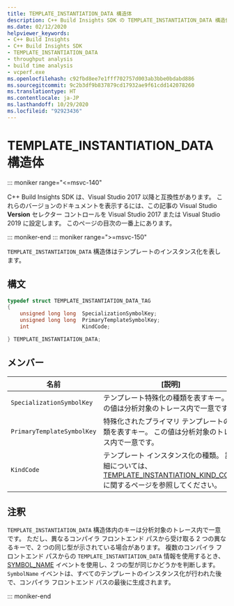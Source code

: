 ```yaml
---
title: TEMPLATE_INSTANTIATION_DATA 構造体
description: C++ Build Insights SDK の TEMPLATE_INSTANTIATION_DATA 構造体のリファレンス。
ms.date: 02/12/2020
helpviewer_keywords:
- C++ Build Insights
- C++ Build Insights SDK
- TEMPLATE_INSTANTIATION_DATA
- throughput analysis
- build time analysis
- vcperf.exe
ms.openlocfilehash: c92fbd8ee7e1fff702757d003ab3bbe0bdabd886
ms.sourcegitcommit: 9c2b3df9b837879cd17932ae9f61cdd142078260
ms.translationtype: HT
ms.contentlocale: ja-JP
ms.lasthandoff: 10/29/2020
ms.locfileid: "92923436"
---
```

# <a name="template_instantiation_data-structure"></a>TEMPLATE_INSTANTIATION_DATA 構造体

::: moniker range="<=msvc-140"

C++ Build Insights SDK は、Visual Studio 2017 以降と互換性があります。 これらのバージョンのドキュメントを表示するには、この記事の Visual Studio **Version** セレクター コントロールを Visual Studio 2017 または Visual Studio 2019 に設定します。 このページの目次の一番上にあります。

::: moniker-end
::: moniker range=">=msvc-150"

`TEMPLATE_INSTANTIATION_DATA` 構造体はテンプレートのインスタンス化を表します。

## <a name="syntax"></a>構文

```cpp
typedef struct TEMPLATE_INSTANTIATION_DATA_TAG
{
    unsigned long long  SpecializationSymbolKey;
    unsigned long long  PrimaryTemplateSymbolKey;
    int                 KindCode;

} TEMPLATE_INSTANTIATION_DATA;
```

## <a name="members"></a>メンバー

| 名前 | [説明] |
|--|--|
| `SpecializationSymbolKey` | テンプレート特殊化の種類を表すキー。 この値は分析対象のトレース内で一意です。 |
| `PrimaryTemplateSymbolKey` | 特殊化されたプライマリ テンプレートの種類を表すキー。 この値は分析対象のトレース内で一意です。 |
| `KindCode` | テンプレート インスタンス化の種類。 詳細については、[TEMPLATE_INSTANTIATION_KIND_CODE](template-instantiation-kind-code-enum.md) に関するページを参照してください。 |

## <a name="remarks"></a>注釈

`TEMPLATE_INSTANTIATION_DATA` 構造体内のキーは分析対象のトレース内で一意です。 ただし、異なるコンパイラ フロントエンド パスから受け取る 2 つの異なるキーで、2 つの同じ型が示されている場合があります。 複数のコンパイラ フロントエンド パスからの `TEMPLATE_INSTANTIATION_DATA` 情報を使用するとき、[SYMBOL_NAME](../event-table.md#symbol-name) イベントを使用し、2 つの型が同じかどうかを判断します。 `SymbolName` イベントは、すべてのテンプレートのインスタンス化が行われた後で、コンパイラ フロントエンド パスの最後に生成されます。

::: moniker-end
